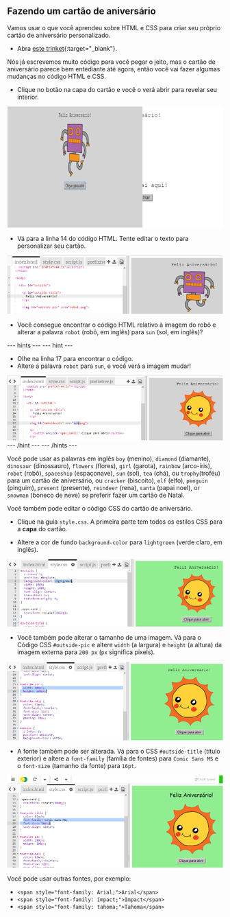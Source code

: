 ## Fazendo um cartão de aniversário

Vamos usar o que você aprendeu sobre HTML e CSS para criar seu próprio cartão de aniversário personalizado.

+ Abra [este trinket](https://trinket.io/html/d643e28ddf){:target="_blank"}.

Nós já escrevemos muito código para você pegar o jeito, mas o cartão de aniversário parece bem entediante até agora, então você vai fazer algumas mudanças no código HTML e CSS.

+ Clique no botão na capa do cartão e você o verá abrir para revelar seu interior.

![screenshot](images/birthday-click.png)

+ Vá para a linha 14 do código HTML. Tente editar o texto para personalizar seu cartão.

![screenshot](images/birthday-card-html.png)

+ Você consegue encontrar o código HTML relativo à imagem do robô e alterar a palavra `robot` (robô, em inglês) para `sun` (sol, em inglês)?

--- hints ---
 --- hint ---

+ Olhe na linha 17 para encontrar o código.
+ Altere a palavra `robot` para `sun`, e você verá a imagem mudar!

![screenshot](images/birthday-card-sun.png) 
--- /hint ---
--- /hints ---


Você pode usar as palavras em inglês `boy` (menino), `diamond` (diamante), `dinosaur` (dinossauro), `flowers` (flores), `girl` (garota), `rainbow` (arco-íris), `robot` (robô), `spaceship` (espaçonave), `sun` (sol), `tea` (chá), ou `trophy`(troféu) para um cartão de aniversário, ou `cracker` (biscoito), `elf` (elfo), `penguin` (pinguim), `present` (presente), `reindeer` (rena), `santa` (papai noel), or `snowman` (boneco de neve) se preferir fazer um cartão de Natal.

Você também pode editar o código CSS do cartão de aniversário.

+ Clique na guia `style.css`. A primeira parte tem todos os estilos CSS para a **capa** do cartão.

+ Altere a cor de fundo `background-color` para `lightgreen` (verde claro, em inglês).

![screenshot](images/birthday-card-outside.png)

+ Você também pode alterar o tamanho de uma imagem. Vá para o Código CSS `#outside-pic` e altere `width` (a largura) e `height` (a altura) da imagem externa para `200 px` (`px` significa pixels).

![screenshot](images/birthday-card-size.png)

+ A fonte também pode ser alterada. Vá para o CSS `#outside-title` (título exterior) e altere a `font-family` (família de fontes) para `Comic Sans MS` e o `font-size` (tamanho da fonte) para `16pt`.

![screenshot](images/birthday-card-font.png)

Você pode usar outras fontes, por exemplo:

+ `<span style="font-family: Arial;">Arial</span>`
+ `<span style="font-family: impact;">Impact</span>`
+ `<span style="font-family: tahoma;">Tahoma</span>`